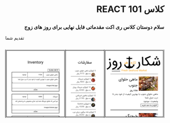   ## <h1 dir="rtl"> کلاس REACT 101 </h1>


  ## <h3 dir="rtl"> سلام   دوستان کلاس  ری اکت مقدماتی   فایل نهایی برای روز های زوج  </h3> تقدیم شما


 ## <p dir="rtl">   </p>

![نمونه اول](/public/sample/pic1.png)